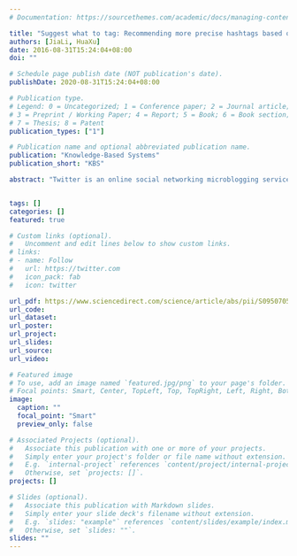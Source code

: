 ```yaml
---
# Documentation: https://sourcethemes.com/academic/docs/managing-content/

title: "Suggest what to tag: Recommending more precise hashtags based on users’ dynamic interests and streaming tweet content"
authors: [JiaLi, HuaXu]
date: 2016-08-31T15:24:04+08:00
doi: ""

# Schedule page publish date (NOT publication's date).
publishDate: 2020-08-31T15:24:04+08:00

# Publication type.
# Legend: 0 = Uncategorized; 1 = Conference paper; 2 = Journal article;
# 3 = Preprint / Working Paper; 4 = Report; 5 = Book; 6 = Book section;
# 7 = Thesis; 8 = Patent
publication_types: ["1"]

# Publication name and optional abbreviated publication name.
publication: "Knowledge-Based Systems"
publication_short: "KBS"

abstract: "Twitter is an online social networking microblogging service that allows registered users to broadcast 140-character messages called tweets. The service has gained worldwide popularity since it was created in March 2006, with more than 316 million monthly active users in June 2015 who posted 500 million tweets per day. As the number of available tweets grows, the problem of managing tweets becomes extremely difficult, which could lead to information overload. To avoid this problem, people use the hashtag symbol # before a relevant keyword or phrase in their tweets to categorize those tweets and help them show more easily in each Twitter search. Furthermore, hashtags can be used to collect public opinions on events and their ideas at the individual, community or even the world level. Incorporating hashtags to obtain better performance such as sentiment classification and breaking events detection also has attracted considerable research attention in recent years. However, there are very few tweets containing hashtags, which impedes the quality of search results and their further usage in various applications. Therefore, hashtag recommendation has become a particularly important research problem. In this paper, we first propose a novel model, namely online Twitter-User LDA to learn Twitter users’ dynamic interests. Then considering the shortness, sparsity, and high volume of tweets, we introduce an effective method to discover the latent topics of streaming tweet content, which uses recently proposed incremental biterm topic model (IBTM). We finally design an automatic hashtag recommendation method called User-IBTM by combining the online Twitter-User LDA and IBTM. As shown in the experimental results on real world data from Twitter, our design method based on dynamic user interests and streaming tweet content significantly outperforms several other baseline methods and can suggest more precise hashtags."


tags: []
categories: []
featured: true

# Custom links (optional).
#   Uncomment and edit lines below to show custom links.
# links:
# - name: Follow
#   url: https://twitter.com
#   icon_pack: fab
#   icon: twitter

url_pdf: https://www.sciencedirect.com/science/article/abs/pii/S0950705116301423
url_code: 
url_dataset: 
url_poster:
url_project:
url_slides:
url_source:
url_video:

# Featured image
# To use, add an image named `featured.jpg/png` to your page's folder. 
# Focal points: Smart, Center, TopLeft, Top, TopRight, Left, Right, BottomLeft, Bottom, BottomRight.
image:
  caption: ""
  focal_point: "Smart"
  preview_only: false

# Associated Projects (optional).
#   Associate this publication with one or more of your projects.
#   Simply enter your project's folder or file name without extension.
#   E.g. `internal-project` references `content/project/internal-project/index.md`.
#   Otherwise, set `projects: []`.
projects: []

# Slides (optional).
#   Associate this publication with Markdown slides.
#   Simply enter your slide deck's filename without extension.
#   E.g. `slides: "example"` references `content/slides/example/index.md`.
#   Otherwise, set `slides: ""`.
slides: ""
---
```

